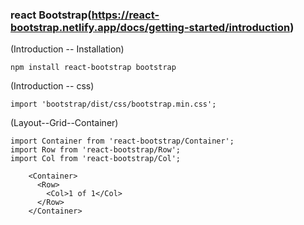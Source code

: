 ### react Bootstrap(https://react-bootstrap.netlify.app/docs/getting-started/introduction)

(Introduction -- Installation)
```
npm install react-bootstrap bootstrap
```

(Introduction -- css)
```
import 'bootstrap/dist/css/bootstrap.min.css';
```

(Layout--Grid--Container)
```
import Container from 'react-bootstrap/Container';
import Row from 'react-bootstrap/Row';
import Col from 'react-bootstrap/Col';
```
```
    <Container>
      <Row>
        <Col>1 of 1</Col>
      </Row>
    </Container>
```
